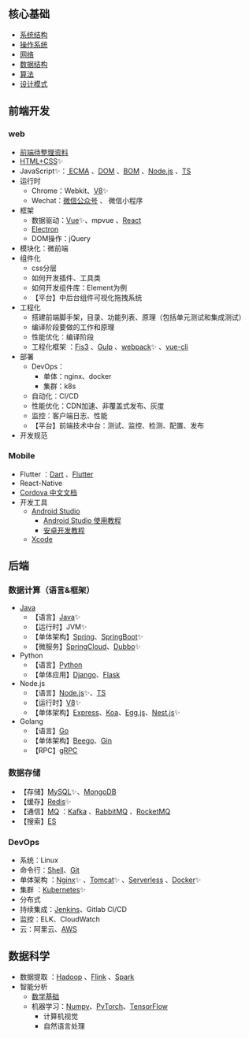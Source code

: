 ## 核心基础

- [系统结构](https://github.com/zhanglingx/tree/wiki/system-structure)
- [操作系统](https://github.com/zhanglingx/tree/wiki/operating-system)
- [网络](https://github.com/zhanglingx/tree/wiki/network)
- [数据结构](https://github.com/zhanglingx/tree/wiki/data-structure)
- [算法](https://github.com/zhanglingx/tree/wiki/algorithm)
- [设计模式](https://github.com/zhanglingx/tree/wiki/design-pattern)

## 前端开发
### web
- [前端待整理资料](https://github.com/zhanglingx/tree/wiki/fe)
- [HTML+CSS](https://github.com/zhanglingx/tree/wiki/html+css)✨
- JavaScript✨：[
ECMA](https://github.com/zhanglingx/tree/wiki/ecma)
  、[DOM](https://github.com/zhanglingx/tree/wiki/dom)
  、[BOM](https://github.com/zhanglingx/tree/wiki/bom)
  、[Node.js](https://github.com/zhanglingx/tree/wiki/nodejs)
  、[TS](https://github.com/zhanglingx/tree/wiki/ts)
- 运行时
  - Chrome：Webkit、[V8](https://github.com/zhanglingx/tree/wiki/v8)✨
  - Wechat：[微信公众号](https://github.com/zhanglingx/tree/wiki/wechat-official-accounts) 、 微信小程序
- 框架
  - 数据驱动：[Vue](https://github.com/zhanglingx/tree/wiki/vue)✨、mpvue
  、[React](https://github.com/zhanglingx/tree/wiki/react)
  - [Electron](https://github.com/zhanglingx/tree/wiki/electron)
  - DOM操作：jQuery
- 模块化：微前端
- 组件化
  - css分层
  - 如何开发插件、工具类
  - 如何开发组件库：Element为例
  - 【平台】中后台组件可视化拖拽系统
- 工程化
  - 搭建前端脚手架，目录、功能列表、原理（包括单元测试和集成测试）
  - 编译阶段要做的工作和原理
  - 性能优化：编译阶段
  - 工程化框架
    ：[Fis3](https://github.com/zhanglingx/tree/wiki/fis3)
    、[Gulp](https://github.com/zhanglingx/tree/wiki/gulp)
    、[webpack](https://github.com/zhanglingx/tree/wiki/webpack)✨
    、[vue-cli](https://github.com/zhanglingx/tree/wiki/vue-cli)
- 部署
  - DevOps：
    - 单体：nginx、docker
    - 集群：k8s
  - 自动化：CI/CD
  - 性能优化：CDN加速、非覆盖式发布、灰度
  - 监控：客户端日志、性能
  - 【平台】前端技术中台：测试、监控、检测、配置、发布
- 开发规范

### Mobile

- Flutter
  ：[Dart](https://github.com/zhanglingx/tree/wiki/dart)
  、[Flutter](https://github.com/zhanglingx/tree/wiki/flutter)
- React-Native
- [Cordova 中文文档](https://github.com/zhanglingx/tree/wiki/http://cordova.axuer.com/docs/zh-cn/latest/)
- 开发工具
  - [Android Studio](https://github.com/zhanglingx/tree/wiki/andridstudio)
    - [Android Studio 使用教程](https://github.com/zhanglingx/tree/wiki/https://developer.android.com/studio/intro/)
    -  [安卓开发教程](https://github.com/zhanglingx/tree/wiki/https://developer.android.com/guide/)
  - [Xcode](https://github.com/zhanglingx/tree/wiki/xcode)

## 后端
### 数据计算（语言&框架）
- [Java](https://github.com/zhanglingx/tree/wiki/java-tree)
  - 【语言】[Java](https://github.com/zhanglingx/tree/wiki/java)✨ 
  - 【运行时】JVM✨ 
  - 【单体架构】[Spring](https://github.com/zhanglingx/tree/wiki/spring)、[SpringBoot](https://github.com/zhanglingx/tree/wiki/springboot)✨
  - 【微服务】[SpringCloud](https://github.com/zhanglingx/tree/wiki/springcloud)、[Dubbo](https://github.com/zhanglingx/tree/wiki/dubbo)✨ 
- Python
  - 【语言】[Python](https://github.com/zhanglingx/tree/wiki/python)
  - 【单体应用】[Django](https://github.com/zhanglingx/tree/wiki/django)、[Flask](https://github.com/zhanglingx/tree/wiki/flask)
- Node.js
  - 【语言】[Node.js](https://github.com/zhanglingx/tree/wiki/nodejs)✨、[TS](https://github.com/zhanglingx/tree/wiki/ts)
  - 【运行时】[V8](https://github.com/zhanglingx/tree/wiki/v8)✨
  - 【单体架构】[Express](https://github.com/zhanglingx/tree/wiki/express)、[Koa](https://github.com/zhanglingx/tree/wiki/koa)、[Egg.js](https://github.com/zhanglingx/tree/wiki/egg)、[Nest.js](https://github.com/zhanglingx/tree/wiki/nest)✨
- Golang
  - 【语言】[Go](https://github.com/zhanglingx/tree/wiki/go)
  - 【单体架构】[Beego](https://github.com/zhanglingx/tree/wiki/beego)、[Gin](https://github.com/zhanglingx/tree/wiki/gin)
  - 【RPC】[gRPC](https://github.com/zhanglingx/tree/wiki/grpc)

### 数据存储

- 【存储】[MySQL](https://github.com/zhanglingx/tree/wiki/mysql)✨、[MongoDB](https://github.com/zhanglingx/tree/wiki/mongodb)
- 【缓存】[Redis](https://github.com/zhanglingx/tree/wiki/redis)✨
- 【通信】[MQ](https://github.com/zhanglingx/tree/wiki/mq)
  ：[Kafka](https://github.com/zhanglingx/tree/wiki/kafka)
  、[RabbitMQ](https://github.com/zhanglingx/tree/wiki/rabbitmq)
  、[RocketMQ](https://github.com/zhanglingx/tree/wiki/rocketmq)
- 【搜索】[ES](https://github.com/zhanglingx/tree/wiki/es)

### DevOps
- 系统：Linux
- 命令行：[Shell](https://github.com/zhanglingx/tree/wiki/shell)、[Git](https://github.com/zhanglingx/tree/wiki/git)
- 单体架构
  ：[Nginx](https://github.com/zhanglingx/tree/wiki/nginx)✨
  、[Tomcat](https://github.com/zhanglingx/tree/wiki/tomcat)✨
  、[Serverless](https://github.com/zhanglingx/tree/wiki/serverless)
  、[Docker](https://github.com/zhanglingx/tree/wiki/docker)✨
- 集群
  ：[Kubernetes](https://github.com/zhanglingx/tree/wiki/kubernetes)✨
- 分布式
- 持续集成：[Jenkins](https://github.com/zhanglingx/tree/wiki/jenkins)、Gitlab CI/CD
- 监控：ELK、CloudWatch
- 云：阿里云、[AWS](https://github.com/zhanglingx/tree/wiki/aws)

## 数据科学
- 数据提取
：[Hadoop](https://github.com/zhanglingx/tree/wiki/hadoop)
、[Flink](https://github.com/zhanglingx/tree/wiki/flink)
、[Spark](https://github.com/zhanglingx/tree/wiki/spark)
- 智能分析
  - [数学基础](https://github.com/zhanglingx/tree/wiki/math)
  - 机器学习：[Numpy](https://github.com/zhanglingx/tree/wiki/numpy)、[PyTorch](https://github.com/zhanglingx/tree/wiki/pytorch)、[TensorFlow](https://github.com/zhanglingx/tree/wiki/tensorflow)
    - 计算机视觉
    - 自然语言处理